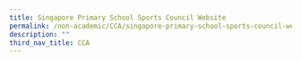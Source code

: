 ```yaml
---
title: Singapore Primary School Sports Council Website
permalink: /non-academic/CCA/singapore-primary-school-sports-council-website/
description: ""
third_nav_title: CCA
---
```


